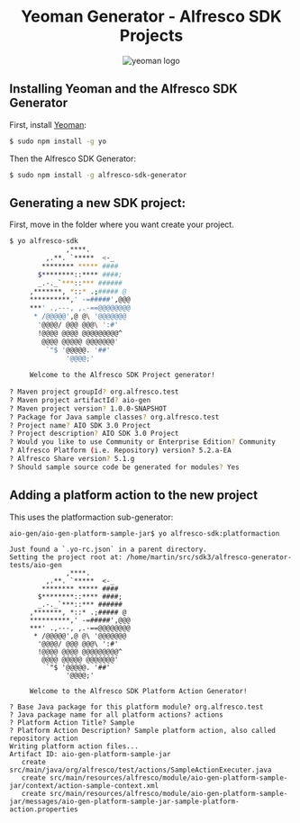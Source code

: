 <h1 align="center">Yeoman Generator - Alfresco SDK Projects</h1>
<p align="center">
  <img title="yeoman generator" src='https://github.com/yeoman/media/blob/master/optimized/yeoman-150x150-opaque.png' alt='yeoman logo'  />
</p>

## Installing Yeoman and the Alfresco SDK Generator

First, install [Yeoman](http://yeoman.io):

```bash
$ sudo npm install -g yo
```

Then the Alfresco SDK Generator:
 
```bash
$ sudo npm install -g alfresco-sdk-generator
```
 
##  Generating a new SDK project:

First, move in the folder where you want create your project.

```bash
$ yo alfresco-sdk
              ,****.          
         ,.**. `*****  <-_    
        ******** ***** ####   
       $********::**** ####;  
       _.-._`***::*** ######  
     ,*******, *::* .;##### @ 
     **********,' -=#####',@@@
     ***' .,---, ,.-==@@@@@@@@
      * /@@@@@',@ @\ '@@@@@@@ 
       '@@@@/ @@@ @@@\ ':#'   
       !@@@@ @@@@ @@@@@@@@@^  
        @@@@ @@@@@ @@@@@@@'   
         `"$ '@@@@@. '##'     
              '@@@@;'         
     
     Welcome to the Alfresco SDK Project generator!
                 
? Maven project groupId? org.alfresco.test
? Maven project artifactId? aio-gen
? Maven project version? 1.0.0-SNAPSHOT
? Package for Java sample classes? org.alfresco.test
? Project name? AIO SDK 3.0 Project
? Project description? AIO SDK 3.0 Project
? Would you like to use Community or Enterprise Edition? Community
? Alfresco Platform (i.e. Repository) version? 5.2.a-EA
? Alfresco Share version? 5.1.g
? Should sample source code be generated for modules? Yes
```

##  Adding a platform action to the new project
This uses the platformaction sub-generator:

```
aio-gen/aio-gen-platform-sample-jar$ yo alfresco-sdk:platformaction

Just found a `.yo-rc.json` in a parent directory.
Setting the project root at: /home/martin/src/sdk3/alfresco-generator-tests/aio-gen
              ,****.          
         ,.**. `*****  <-_    
        ******** ***** ####   
       $********::**** ####;  
       _.-._`***::*** ######  
     ,*******, *::* .;##### @ 
     **********,' -=#####',@@@
     ***' .,---, ,.-==@@@@@@@@
      * /@@@@@',@ @\ '@@@@@@@ 
       '@@@@/ @@@ @@@\ ':#'   
       !@@@@ @@@@ @@@@@@@@@^  
        @@@@ @@@@@ @@@@@@@'   
         `"$ '@@@@@. '##'     
              '@@@@;'         
     
     Welcome to the Alfresco SDK Platform Action Generator!
                 
? Base Java package for this platform module? org.alfresco.test
? Java package name for all platform actions? actions
? Platform Action Title? Sample
? Platform Action Description? Sample platform action, also called repository action
Writing platform action files...
Artifact ID: aio-gen-platform-sample-jar
   create src/main/java/org/alfresco/test/actions/SampleActionExecuter.java
   create src/main/resources/alfresco/module/aio-gen-platform-sample-jar/context/action-sample-context.xml
   create src/main/resources/alfresco/module/aio-gen-platform-sample-jar/messages/aio-gen-platform-sample-jar-sample-platform-action.properties
```
